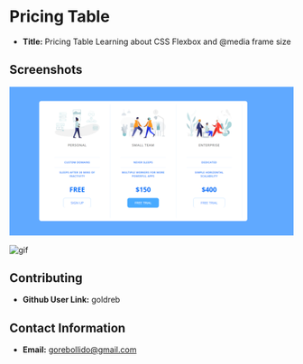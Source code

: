 # Pricing Table

- **Title:** Pricing Table
 Learning about CSS Flexbox and @media frame size


## Screenshots

![min-width 900px](images/pricing-panel-media-900px.png)

![gif](images/css-flexbox-media-size.gif)


## Contributing

- **Github User Link:** goldreb

## Contact Information

- **Email:** gorebollido@gmail.com

